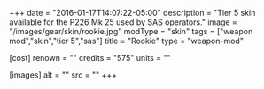 +++
date = "2016-01-17T14:07:22-05:00"
description = "Tier 5 skin available for the P226 Mk 25 used by SAS operators."
image = "/images/gear/skin/rookie.jpg"
modType = "skin"
tags = ["weapon mod","skin","tier 5","sas"]
title = "Rookie"
type = "weapon-mod"

[cost]
  renown = ""
  credits = "575"
  units = ""

[images]
  alt = ""
  src = ""
+++
